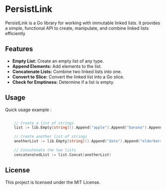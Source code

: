 # PersistLink

PersistLink is a Go library for working with immutable linked lists. It provides a simple, functional API to create, manipulate, and combine linked lists efficiently


## Features
- **Empty List:** Create an empty list of any type.
- **Append Elements:** Add elements to the list.
- **Concatenate Lists:** Combine two linked lists into one.
- **Convert to Slice:** Convert the linked list into a Go slice.
- **Check for Emptiness:** Determine if a list is empty.

## Usage

Quick usage example : 

```go

	// Create a list of strings
	list := lib.Empty[string]().Append("apple").Append("banana").Append("cherry")

	// Create another list of strings
	anotherList := lib.Empty[string]().Append("date").Append("elderberry")

	// Concatenate the two lists
	concatenatedList := list.Concat(anotherList)
```


## License

This project is licensed under the MIT License.
